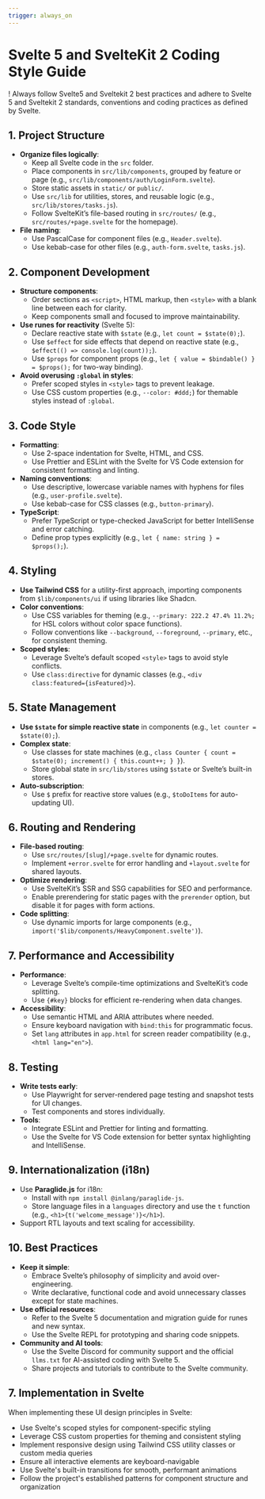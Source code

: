 ```yaml
---
trigger: always_on
---
```


# Svelte 5 and SvelteKit 2 Coding Style Guide

! Always follow Svelte5 and Sveltekit 2 best practices and adhere to Svelte 5 and Sveltekit 2 standards, conventions and coding practices as defined by Svelte.

## 1. Project Structure
- **Organize files logically**:
  - Keep all Svelte code in the `src` folder.
  - Place components in `src/lib/components`, grouped by feature or page (e.g., `src/lib/components/auth/LoginForm.svelte`).
  - Store static assets in `static/` or `public/`.
  - Use `src/lib` for utilities, stores, and reusable logic (e.g., `src/lib/stores/tasks.js`).
  - Follow SvelteKit’s file-based routing in `src/routes/` (e.g., `src/routes/+page.svelte` for the homepage).
- **File naming**:
  - Use PascalCase for component files (e.g., `Header.svelte`).
  - Use kebab-case for other files (e.g., `auth-form.svelte`, `tasks.js`).

## 2. Component Development
- **Structure components**:
  - Order sections as `<script>`, HTML markup, then `<style>` with a blank line between each for clarity.
  - Keep components small and focused to improve maintainability.
- **Use runes for reactivity** (Svelte 5):
  - Declare reactive state with `$state` (e.g., `let count = $state(0);`).
  - Use `$effect` for side effects that depend on reactive state (e.g., `$effect(() => console.log(count));`).
  - Use `$props` for component props (e.g., `let { value = $bindable() } = $props();` for two-way binding).
- **Avoid overusing `:global` in styles**:
  - Prefer scoped styles in `<style>` tags to prevent leakage.
  - Use CSS custom properties (e.g., `--color: #ddd;`) for themable styles instead of `:global`.

## 3. Code Style
- **Formatting**:
  - Use 2-space indentation for Svelte, HTML, and CSS.
  - Use Prettier and ESLint with the Svelte for VS Code extension for consistent formatting and linting.
- **Naming conventions**:
  - Use descriptive, lowercase variable names with hyphens for files (e.g., `user-profile.svelte`).
  - Use kebab-case for CSS classes (e.g., `button-primary`).
- **TypeScript**:
  - Prefer TypeScript or type-checked JavaScript for better IntelliSense and error catching.
  - Define prop types explicitly (e.g., `let { name: string } = $props();`).

## 4. Styling
- **Use Tailwind CSS** for a utility-first approach, importing components from `$lib/components/ui` if using libraries like Shadcn.
- **Color conventions**:
  - Use CSS variables for theming (e.g., `--primary: 222.2 47.4% 11.2%;` for HSL colors without color space functions).
  - Follow conventions like `--background`, `--foreground`, `--primary`, etc., for consistent theming.
- **Scoped styles**:
  - Leverage Svelte’s default scoped `<style>` tags to avoid style conflicts.
  - Use `class:directive` for dynamic classes (e.g., `<div class:featured={isFeatured}>`).

## 5. State Management
- **Use `$state` for simple reactive state** in components (e.g., `let counter = $state(0);`).
- **Complex state**:
  - Use classes for state machines (e.g., `class Counter { count = $state(0); increment() { this.count++; } }`).
  - Store global state in `src/lib/stores` using `$state` or Svelte’s built-in stores.
- **Auto-subscription**:
  - Use `$` prefix for reactive store values (e.g., `$toDoItems` for auto-updating UI).

## 6. Routing and Rendering
- **File-based routing**:
  - Use `src/routes/[slug]/+page.svelte` for dynamic routes.
  - Implement `+error.svelte` for error handling and `+layout.svelte` for shared layouts.
- **Optimize rendering**:
  - Use SvelteKit’s SSR and SSG capabilities for SEO and performance.
  - Enable prerendering for static pages with the `prerender` option, but disable it for pages with form actions.
- **Code splitting**:
  - Use dynamic imports for large components (e.g., `import('$lib/components/HeavyComponent.svelte')`).

## 7. Performance and Accessibility
- **Performance**:
  - Leverage Svelte’s compile-time optimizations and SvelteKit’s code splitting.
  - Use `{#key}` blocks for efficient re-rendering when data changes.
- **Accessibility**:
  - Use semantic HTML and ARIA attributes where needed.
  - Ensure keyboard navigation with `bind:this` for programmatic focus.
  - Set `lang` attributes in `app.html` for screen reader compatibility (e.g., `<html lang="en">`).

## 8. Testing
- **Write tests early**:
  - Use Playwright for server-rendered page testing and snapshot tests for UI changes.
  - Test components and stores individually.
- **Tools**:
  - Integrate ESLint and Prettier for linting and formatting.
  - Use the Svelte for VS Code extension for better syntax highlighting and IntelliSense.

## 9. Internationalization (i18n)
- Use **Paraglide.js** for i18n:
  - Install with `npm install @inlang/paraglide-js`.
  - Store language files in a `languages` directory and use the `t` function (e.g., `<h1>{t('welcome_message')}</h1>`).
- Support RTL layouts and text scaling for accessibility.

## 10. Best Practices
- **Keep it simple**:
  - Embrace Svelte’s philosophy of simplicity and avoid over-engineering.
  - Write declarative, functional code and avoid unnecessary classes except for state machines.
- **Use official resources**:
  - Refer to the Svelte 5 documentation and migration guide for runes and new syntax.
  - Use the Svelte REPL for prototyping and sharing code snippets.
- **Community and AI tools**:
  - Use the Svelte Discord for community support and the official `llms.txt` for AI-assisted coding with Svelte 5.
  - Share projects and tutorials to contribute to the Svelte community.

## 7. Implementation in Svelte

When implementing these UI design principles in Svelte:

- Use Svelte's scoped styles for component-specific styling
- Leverage CSS custom properties for theming and consistent styling
- Implement responsive design using Tailwind CSS utility classes or custom media queries
- Ensure all interactive elements are keyboard-navigable
- Use Svelte's built-in transitions for smooth, performant animations
- Follow the project's established patterns for component structure and organization